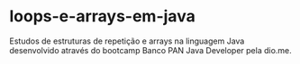 # loops-e-arrays-em-java
Estudos de estruturas de repetição e arrays na linguagem Java desenvolvido através do bootcamp Banco PAN Java Developer pela dio.me.
